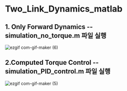 # Two_Link_Dynamics_matlab

## 1. Only Forward Dynamics  --  simulation_no_torque.m 파일 실행

![ezgif com-gif-maker (6)](https://user-images.githubusercontent.com/53217819/116744626-85d13100-aa35-11eb-8fcc-97fd460e1d40.gif)


## 2.Computed Torque Control  -- simulation_PID_control.m 파일 실행 

![ezgif com-gif-maker (5)](https://user-images.githubusercontent.com/53217819/116744197-f461bf00-aa34-11eb-9d3e-adb2ca19ef90.gif)
